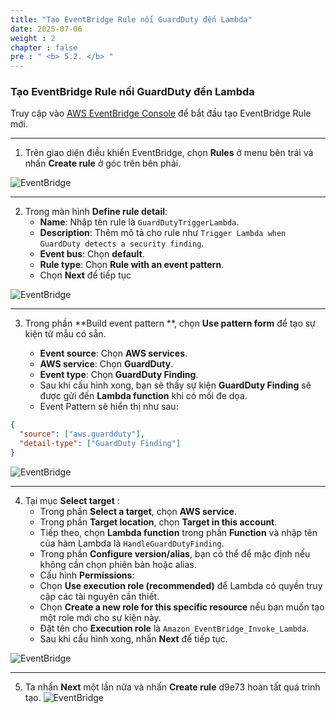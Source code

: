 ```yaml
---
title: "Tạo EventBridge Rule nối GuardDuty đến Lambda"
date: 2025-07-06
weight : 2
chapter : false
pre : " <b> 5.2. </b> "
---
```


### Tạo EventBridge Rule nối GuardDuty đến Lambda

Truy cập vào [AWS EventBridge Console](https://console.aws.amazon.com/events/) để bắt đầu tạo EventBridge Rule mới.

---

1. Trên giao diện điều khiển EventBridge, chọn **Rules** ở menu bên trái và nhấn **Create rule** ở góc trên bên phải.

![EventBridge](/images/5.Lambda/10-lambda.png)  

---

2. Trong màn hình **Define rule detail**:
   - **Name**: Nhập tên rule là `GuardDutyTriggerLambda`.
   - **Description**: Thêm mô tả cho rule như `Trigger Lambda when GuardDuty detects a security finding`.
   - **Event bus**: Chọn **default**.
   - **Rule type**: Chọn **Rule with an event pattern**.
   - Chọn **Next** để tiếp tục

![EventBridge](/images/5.Lambda/11-lambda.png)  

---

3. Trong phần **Build event pattern **, chọn **Use pattern form** để tạo sự kiện từ mẫu có sẵn.

   - **Event source**: Chọn **AWS services**.
   - **AWS service**: Chọn **GuardDuty**.
   - **Event type**: Chọn **GuardDuty Finding**.
   - Sau khi cấu hình xong, bạn sẽ thấy sự kiện **GuardDuty Finding** sẽ được gửi đến **Lambda function** khi có mối đe dọa.
   - Event Pattern sẽ hiển thị như sau:

```json
{
  "source": ["aws.guardduty"],
  "detail-type": ["GuardDuty Finding"]
}
```

![EventBridge](/images/5.Lambda/12-lambda.png)  

---

4. Tại mục **Select target** :
   - Trong phần **Select a target**, chọn **AWS service**.
   - Trong phần **Target location**, chọn **Target in this account**.
   - Tiếp theo, chọn **Lambda function** trong phần **Function** và nhập tên của hàm Lambda là `HandleGuardDutyFinding`.
   - Trong phần **Configure version/alias**, bạn có thể để mặc định nếu không cần chọn phiên bản hoặc alias.
   - Cấu hình **Permissions**:
   - Chọn **Use execution role (recommended)** để Lambda có quyền truy cập các tài nguyên cần thiết.
   - Chọn **Create a new role for this specific resource** nếu bạn muốn tạo một role mới cho sự kiện này.
   - Đặt tên cho **Execution role** là `Amazon_EventBridge_Invoke_Lambda`.
   - Sau khi cấu hình xong, nhấn **Next** để tiếp tục.

![EventBridge](/images/5.Lambda/13-lambda.png)  

---

5. Ta nhấn **Next** một lần nữa và nhấn **Create rule** d9e73 hoàn tất quá trình tạo.
![EventBridge](/images/5.Lambda/14-lambda.png)  